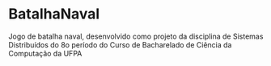 # BatalhaNaval
Jogo de batalha naval, desenvolvido como projeto da disciplina de Sistemas Distribuídos do 8o período do Curso de Bacharelado de Ciência da Computação da UFPA
